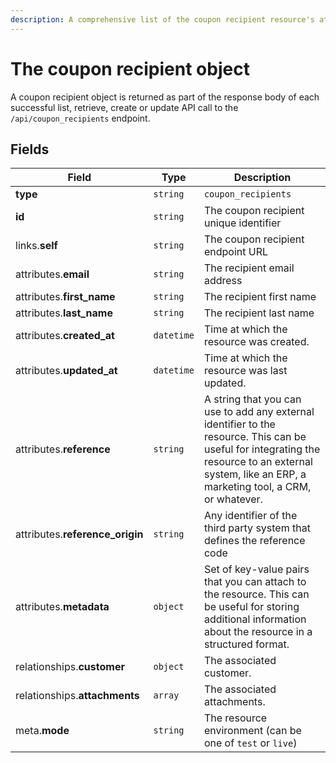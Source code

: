 ```yaml
---
description: A comprehensive list of the coupon recipient resource's attributes and relationships.
---
```


# The coupon recipient object

A coupon recipient object is returned as part of the response body of each successful list, retrieve, create or update API call to the `/api/coupon_recipients` endpoint.

## Fields

| Field          | Type     | Description                                  |
| -------------- | -------- | -------------------------------------------- |
| **type**       | `string` | `coupon_recipients`                        |
| **id**         | `string` | The coupon recipient unique identifier  |
| links.**self** | `string` | The coupon recipient endpoint URL       |
| attributes.**email** | `string` | The recipient email address |
| attributes.**first_name** | `string` | The recipient first name |
| attributes.**last_name** | `string` | The recipient last name |
| attributes.**created_at** | `datetime` | Time at which the resource was created. |
| attributes.**updated_at** | `datetime` | Time at which the resource was last updated. |
| attributes.**reference** | `string` | A string that you can use to add any external identifier to the resource. This can be useful for integrating the resource to an external system, like an ERP, a marketing tool, a CRM, or whatever. |
| attributes.**reference_origin** | `string` | Any identifier of the third party system that defines the reference code |
| attributes.**metadata** | `object` | Set of key-value pairs that you can attach to the resource. This can be useful for storing additional information about the resource in a structured format. |
| relationships.**customer** | `object` | The associated customer. |
| relationships.**attachments** | `array` | The associated attachments. |
| meta.**mode** | `string` | The resource environment \(can be one of `test` or `live`\) |

